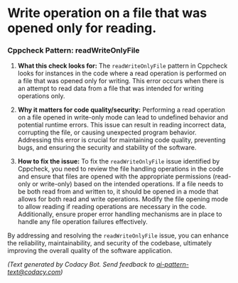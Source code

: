 # Write operation on a file that was opened only for reading.

### Cppcheck Pattern: readWriteOnlyFile

1. **What this check looks for:**
   The `readWriteOnlyFile` pattern in Cppcheck looks for instances in the code where a read operation is performed on a file that was opened only for writing. This error occurs when there is an attempt to read data from a file that was intended for writing operations only.

2. **Why it matters for code quality/security:**
   Performing a read operation on a file opened in write-only mode can lead to undefined behavior and potential runtime errors. This issue can result in reading incorrect data, corrupting the file, or causing unexpected program behavior. Addressing this error is crucial for maintaining code quality, preventing bugs, and ensuring the security and stability of the software.

3. **How to fix the issue:**
   To fix the `readWriteOnlyFile` issue identified by Cppcheck, you need to review the file handling operations in the code and ensure that files are opened with the appropriate permissions (read-only or write-only) based on the intended operations. If a file needs to be both read from and written to, it should be opened in a mode that allows for both read and write operations. Modify the file opening mode to allow reading if reading operations are necessary in the code. Additionally, ensure proper error handling mechanisms are in place to handle any file operation failures effectively.

By addressing and resolving the `readWriteOnlyFile` issue, you can enhance the reliability, maintainability, and security of the codebase, ultimately improving the overall quality of the software application.

_(Text generated by Codacy Bot. Send feedback to ai-pattern-text@codacy.com)_
